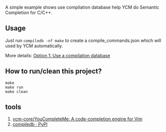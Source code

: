 A simple example shows use compilation database help YCM do Semantic Completion for C/C++.

## Usage

Just run `compiledb -nf make` to create a compile_commands.json which will used by YCM automatically.

More details: [Option 1: Use a compilation database](https://github.com/ycm-core/YouCompleteMe#option-1-use-a-compilation-database)

## How to run/clean this project?

```
make
make run
make clean
```

## tools

1. [ycm-core/YouCompleteMe: A code-completion engine for Vim](https://github.com/ycm-core/YouCompleteMe)
2. [compiledb · PyPI](https://pypi.org/project/compiledb/)
